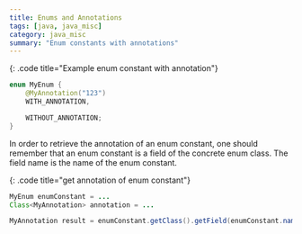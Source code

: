 ```yaml
---
title: Enums and Annotations
tags: [java, java_misc]
category: java_misc
summary: "Enum constants with annotations"
---
```


{: .code title="Example enum constant with annotation"}
~~~java
enum MyEnum {
    @MyAnnotation("123")
    WITH_ANNOTATION,

    WITHOUT_ANNOTATION;
}
~~~

In order to retrieve the annotation of an enum constant, one should remember that an 
enum constant is a field of the concrete enum class. The field name is the name of the enum constant.

{: .code title="get annotation of enum constant"}
~~~java
MyEnum enumConstant = ...
Class<MyAnnotation> annotation = ...

MyAnnotation result = enumConstant.getClass().getField(enumConstant.name()).getAnnotation(annotation);
    
~~~